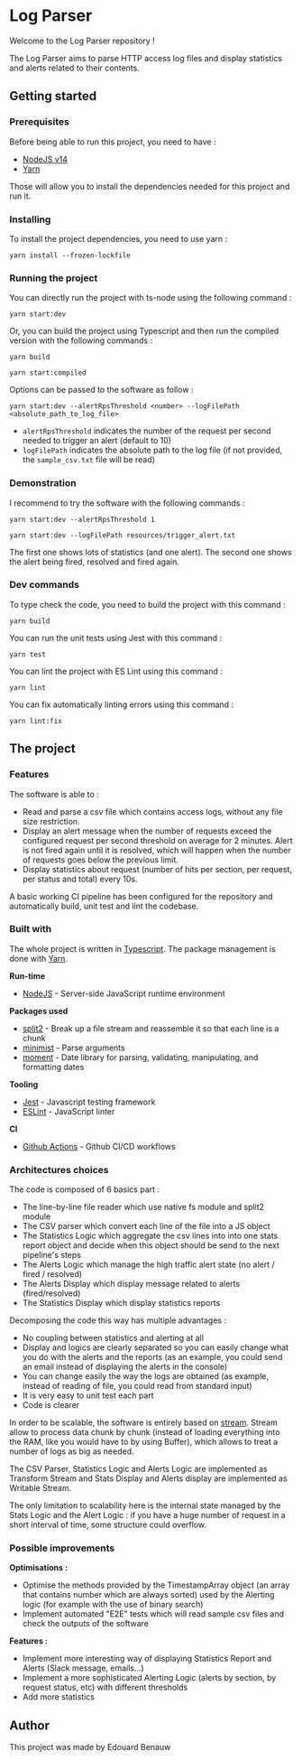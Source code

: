 # Log Parser

Welcome to the Log Parser repository !

The Log Parser aims to parse HTTP access log files and display statistics and alerts related to their contents.

## Getting started

### Prerequisites

Before being able to run this project, you need to have :
* [NodeJS v14](https://nodejs.org/en/)
* [Yarn](https://yarnpkg.com/)

Those will allow you to install the dependencies needed for this project and run it.

### Installing

To install the project dependencies, you need to use yarn :

```
yarn install --frozen-lockfile
```

### Running the project

You can directly run the project with ts-node using the following command :

```
yarn start:dev
```

Or, you can build the project using Typescript and then run the compiled version with the following commands :

```
yarn build

yarn start:compiled
```

Options can be passed to the software as follow :
```
yarn start:dev --alertRpsThreshold <number> --logFilePath <absolute_path_to_log_file>
```

- `alertRpsThreshold` indicates the number of the request per second needed to trigger an alert (default to 10)
- `logFilePath` indicates the absolute path to the log file (if not provided, the `sample_csv.txt` file will be read)

### Demonstration

I recommend to try the software with the following commands :

```
yarn start:dev --alertRpsThreshold 1

yarn start:dev --logFilePath resources/trigger_alert.txt
```

The first one shows lots of statistics (and one alert).
The second one shows the alert being fired, resolved and fired again.

### Dev commands

To type check the code, you need to build the project with this command :

```
yarn build
```

You can run the unit tests using Jest with this command :

```
yarn test
```

You can lint the project with ES Lint using this command :

```
yarn lint
```

You can fix automatically linting errors using this command :

```
yarn lint:fix
```

## The project

### Features

The software is able to :
- Read and parse a csv file which contains access logs, without any file size restriction.
- Display an alert message when the number of requests exceed the configured request per second threshold on average for 2 minutes.
Alert is not fired again until it is resolved, which will happen when the number of requests goes below the previous limit.
- Display statistics about request (number of hits per section, per request, per status and total) every 10s.

A basic working CI pipeline has been configured for the repository and automatically build, unit test and lint the codebase.

### Built with

The whole project is written in [Typescript](https://www.typescriptlang.org/docs/home.html). The package management is done with [Yarn](https://yarnpkg.com/).

**Run-time**
* [NodeJS](https://nodejs.org/en/docs/) - Server-side JavaScript runtime environment

**Packages used**
* [split2](https://www.npmjs.com/package/split2) - Break up a file stream and reassemble it so that each line is a chunk
* [minimist](https://www.npmjs.com/package/minimist) - Parse arguments
* [moment](https://www.npmjs.com/package/moment) - Date library for parsing, validating, manipulating, and formatting dates

**Tooling**
* [Jest](https://jestjs.io/) - Javascript testing framework
* [ESLint](https://eslint.org/) -  JavaScript linter

**CI**
* [Github Actions](https://github.com/features/actions) - Github CI/CD workflows

### Architectures choices

The code is composed of 6 basics part :

- The line-by-line file reader which use native fs module and split2 module
- The CSV parser which convert each line of the file into a JS object
- The Statistics Logic which aggregate the csv lines into into one stats report object and decide when this object should be send to the next pipeline's steps 
- The Alerts Logic which manage the high traffic alert state (no alert / fired / resolved)
- The Alerts Display which display message related to alerts (fired/resolved)
- The Statistics Display which display statistics reports

Decomposing the code this way has multiple advantages :
- No coupling between statistics and alerting at all
- Display and logics are clearly separated so you can easily change what you do with the alerts and the reports (as an example, you could send an email instead of displaying the alerts in the console)
- You can change easily the way the logs are obtained (as example, instead of reading of file, you could read from standard input)
- It is very easy to unit test each part
- Code is clearer

In order to be scalable, the software is entirely based on [stream](https://nodejs.org/api/stream.html). Stream allow to process data chunk by chunk (instead of loading everything into the RAM, like you would have to by using Buffer), which allows to treat a number of logs as big as needed.

The CSV Parser, Statistics Logic and Alerts Logic are implemented as Transform Stream and Stats Display and Alerts display are implemented as Writable Stream.

The only limitation to scalability here is the internal state managed by the Stats Logic and the Alert Logic : if you have a huge number of request in a short interval of time, some structure could overflow.

### Possible improvements

**Optimisations :**
- Optimise the methods provided by the TimestampArray object (an array that contains number which are always sorted) used by the Alerting logic (for example with the use of binary search)
- Implement automated "E2E" tests which will read sample csv files and check the outputs of the software

**Features :**
- Implement more interesting way of displaying Statistics Report and Alerts (Slack message, emails...)
- Implement a more sophisticated Alerting Logic (alerts by section, by request status, etc) with different thresholds
- Add more statistics

## Author

This project was made by Edouard Benauw